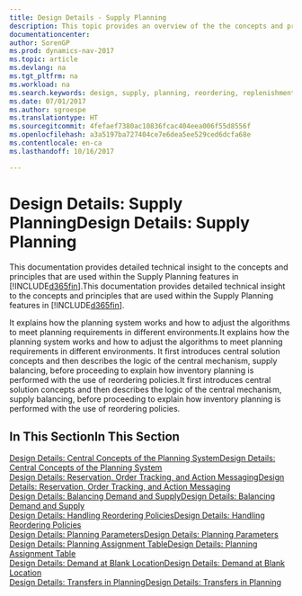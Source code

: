 ```yaml
---
title: Design Details - Supply Planning
description: This topic provides an overview of the the concepts and principles that are used within the Supply Planning features in [!INCLUDE[d365fin](includes/d365fin_md.md)].
documentationcenter: 
author: SorenGP
ms.prod: dynamics-nav-2017
ms.topic: article
ms.devlang: na
ms.tgt_pltfrm: na
ms.workload: na
ms.search.keywords: design, supply, planning, reordering, replenishment
ms.date: 07/01/2017
ms.author: sgroespe
ms.translationtype: HT
ms.sourcegitcommit: 4fefaef7380ac10836fcac404eea006f55d8556f
ms.openlocfilehash: a3a5197ba727404ce7e6dea5ee529ced6dcfa68e
ms.contentlocale: en-ca
ms.lasthandoff: 10/16/2017

---
```

# <a name="design-details-supply-planning"></a><span data-ttu-id="8d954-103">Design Details: Supply Planning</span><span class="sxs-lookup"><span data-stu-id="8d954-103">Design Details: Supply Planning</span></span>
<span data-ttu-id="8d954-104">This documentation provides detailed technical insight to the concepts and principles that are used within the Supply Planning features in [!INCLUDE[d365fin](includes/d365fin_md.md)].</span><span class="sxs-lookup"><span data-stu-id="8d954-104">This documentation provides detailed technical insight to the concepts and principles that are used within the Supply Planning features in [!INCLUDE[d365fin](includes/d365fin_md.md)].</span></span>  

<span data-ttu-id="8d954-105">It explains how the planning system works and how to adjust the algorithms to meet planning requirements in different environments.</span><span class="sxs-lookup"><span data-stu-id="8d954-105">It explains how the planning system works and how to adjust the algorithms to meet planning requirements in different environments.</span></span> <span data-ttu-id="8d954-106">It first introduces central solution concepts and then describes the logic of the central mechanism, supply balancing, before proceeding to explain how inventory planning is performed with the use of reordering policies.</span><span class="sxs-lookup"><span data-stu-id="8d954-106">It first introduces central solution concepts and then describes the logic of the central mechanism, supply balancing, before proceeding to explain how inventory planning is performed with the use of reordering policies.</span></span>  

## <a name="in-this-section"></a><span data-ttu-id="8d954-107">In This Section</span><span class="sxs-lookup"><span data-stu-id="8d954-107">In This Section</span></span>  
[<span data-ttu-id="8d954-108">Design Details: Central Concepts of the Planning System</span><span class="sxs-lookup"><span data-stu-id="8d954-108">Design Details: Central Concepts of the Planning System</span></span>](design-details-central-concepts-of-the-planning-system.md)  
[<span data-ttu-id="8d954-109">Design Details: Reservation, Order Tracking, and Action Messaging</span><span class="sxs-lookup"><span data-stu-id="8d954-109">Design Details: Reservation, Order Tracking, and Action Messaging</span></span>](design-details-reservation-order-tracking-and-action-messaging.md)  
[<span data-ttu-id="8d954-110">Design Details: Balancing Demand and Supply</span><span class="sxs-lookup"><span data-stu-id="8d954-110">Design Details: Balancing Demand and Supply</span></span>](design-details-balancing-demand-and-supply.md)  
[<span data-ttu-id="8d954-111">Design Details: Handling Reordering Policies</span><span class="sxs-lookup"><span data-stu-id="8d954-111">Design Details: Handling Reordering Policies</span></span>](design-details-handling-reordering-policies.md)  
[<span data-ttu-id="8d954-112">Design Details: Planning Parameters</span><span class="sxs-lookup"><span data-stu-id="8d954-112">Design Details: Planning Parameters</span></span>](design-details-planning-parameters.md)  
[<span data-ttu-id="8d954-113">Design Details: Planning Assignment Table</span><span class="sxs-lookup"><span data-stu-id="8d954-113">Design Details: Planning Assignment Table</span></span>](design-details-planning-assignment-table.md)  
[<span data-ttu-id="8d954-114">Design Details: Demand at Blank Location</span><span class="sxs-lookup"><span data-stu-id="8d954-114">Design Details: Demand at Blank Location</span></span>](design-details-demand-at-blank-location.md)  
[<span data-ttu-id="8d954-115">Design Details: Transfers in Planning</span><span class="sxs-lookup"><span data-stu-id="8d954-115">Design Details: Transfers in Planning</span></span>](design-details-transfers-in-planning.md)

